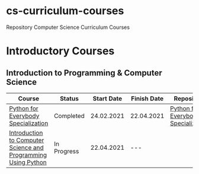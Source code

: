 # cs-curriculum-courses
Repository Computer Science Curriculum Courses

# Introductory Courses

## Introduction to Programming & Computer Science

| Course | Status | Start Date | Finish Date | Repository
-------- | ------ | ---------- | ----------- | ----------
[Python for Everybody Specialization](https://www.coursera.org/specializations/python) | Completed | 24.02.2021 | 22.04.2021 | [Python for Everybody Specialization](https://github.com/da-ivancho/cs-curriculum-courses/tree/main/Intro_CS/Python_for_Everybody)
[Introduction to Computer Science and Programming Using Python](https://www.edx.org/course/introduction-computer-science-mitx-6-00-1x-10) | In Progress | 22.04.2021 | --- |